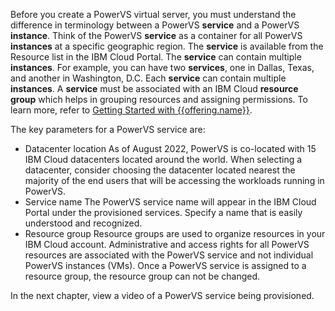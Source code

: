 Before you create a PowerVS virtual server, you must understand the difference in terminology between a PowerVS **service** and a PowerVS **instance**. Think of the PowerVS **service** as a container for all PowerVS **instances** at a specific geographic region. The **service** is available from the Resource list in the IBM Cloud Portal. The **service** can contain multiple **instances**. For example, you can have two **services**, one in Dallas, Texas, and another in Washington, D.C. Each **service** can contain multiple **instances**. A **service** must be associated with an IBM Cloud **resource group** which helps in grouping resources and assigning permissions. To learn more, refer to <a href="https://cloud.ibm.com/docs/power-iaas?topic=power-iaas-getting-started" target="_blank">Getting Started with {{offering.name}}</a>.

The key parameters for a PowerVS service are:

- Datacenter location
  As of August 2022, PowerVS is co-located with 15 IBM Cloud datacenters located around the world. When selecting a datacenter, consider choosing the datacenter located nearest the majority of the end users that will be accessing the workloads running in PowerVS.
- Service name
  The PowerVS service name will appear in the IBM Cloud Portal under the provisioned services. Specify a name that is easily understood and recognized.
- Resource group
  Resource groups are used to organize resources in your IBM Cloud account. Administrative and access rights for all PowerVS resources are associated with the PowerVS service and not individual PowerVS instances (VMs). Once a PowerVS service is assigned to a resource group, the resource group can not be changed.

In the next chapter, view a video of a PowerVS service being provisioned.
